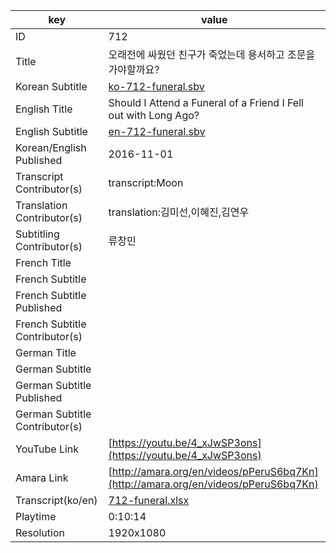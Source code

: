 |  key  |  value  |
|-------|---------|
| ID            | 712 |
| Title         | 오래전에 싸웠던 친구가 죽었는데 용서하고 조문을 가야할까요? |
| Korean Subtitle | [ko-712-funeral.sbv](https://github.com/jungtosociety/dharma-qna/raw/master/sub/712/ko-712-funeral.sbv) |
| English Title | Should I Attend a Funeral of a Friend I Fell out with Long Ago? |
| English Subtitle | [en-712-funeral.sbv](https://github.com/jungtosociety/dharma-qna/raw/master/sub/712/en-712-funeral.sbv) |
| Korean/English Published     | 2016-11-01 |
| Transcript Contributor(s)   | transcript:Moon |
| Translation Contributor(s)   | translation:김미선,이혜진,김연우 |
| Subtitling Contributor(s)   | 류창민 |
| French Title |  |
| French Subtitle |  |
| French Subtitle Published |  |
| French Subtitle Contributor(s) |  |
| German Title |  |
| German Subtitle |  |
| German Subtitle Published |  |
| German Subtitle Contributor(s) |  |
| YouTube Link  | [https://youtu.be/4_xJwSP3ons](https://youtu.be/4_xJwSP3ons) |
| Amara Link    | [http://amara.org/en/videos/pPeruS6bq7Kn](http://amara.org/en/videos/pPeruS6bq7Kn) |
| Transcript(ko/en) | [712-funeral.xlsx](https://github.com/jungtosociety/dharma-qna/raw/master/sub/712/712-funeral.xlsx) |
| Playtime | 0:10:14 |
| Resolution | 1920x1080|
